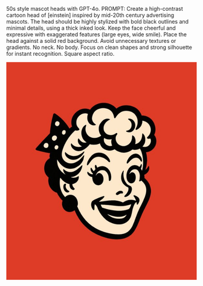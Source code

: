 50s style mascot heads with GPT-4o. PROMPT: Create a high-contrast cartoon head of [einstein] inspired by mid-20th century advertising mascots. The head should be highly stylized with bold black outlines and minimal details, using a thick inked look. Keep the face cheerful and expressive with exaggerated features (large eyes, wide smile). Place the head against a solid red background. Avoid unnecessary textures or gradients. No neck. No body. Focus on clean shapes and strong silhouette for instant recognition. Square aspect ratio.

![](assets/Gv_ZO4BW8AAt6Ii.jpeg)